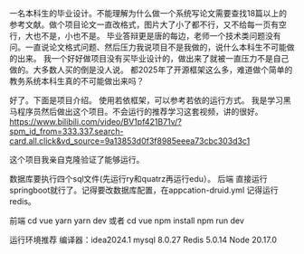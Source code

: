 一名本科生的毕业设计。不能理解为什么做一个系统写论文需要查找18篇以上的参考文献。做个项目论文一直改格式，图片大了小了都不行，又不给每一页有空行，大也不是，小也不是。
毕业答辩更是唐的每边，老师一个技术类问题没有问。一直说论文格式问题、然后压力我说项目不是我做的，说什么本科生不可能做的出来。
我一个好好做项目没有买毕业设计的，做出来了就被一直压力不是自己做的。大多数人买的倒是没人说。
都2025年了开源框架这么多，难道做个简单的教务系统本科生真的不可能做出来吗？

好了。下面是项目介绍。
使用若依框架，可以参考若依的运行方式。
我是学习黑马程序员然后做出这个项目。不会运行的推荐学习这套视频，讲的很好。
https://www.bilibili.com/video/BV1pf421B71v/?spm_id_from=333.337.search-card.all.click&vd_source=9a13853d0f3f8985eeea73cbc303d3c1

这个项目我亲自克隆验证了能够运行。

数据库要执行四个sql文件(先运行ry和quatrz再运行edu）。
后端
直接运行springboot就行了。记得要改数据库配置，在appcation-druid.yml
记得运行redis。

前端
cd vue
yarn
yarn dev
或者
cd vue
npm install
npm run dev

运行环境推荐
编译器：idea2024.1
mysql 8.0.27
Redis 5.0.14
Node 20.17.0

